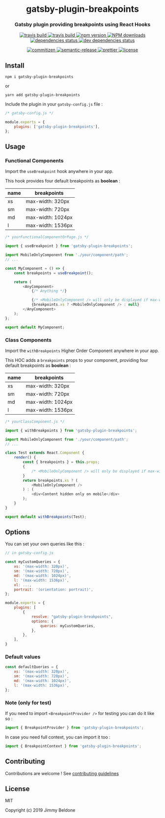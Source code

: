 <h1 align="center" style="border-bottom: none;">gatsby-plugin-breakpoints</h1>
<h3 align="center">Gatsby plugin providing breakpoints using React Hooks</h3>

<p align="center">
    <a href="https://github.com/JimmyBeldone/gatsby-plugin-breakpoints">
        <img alt="travis build" src="https://github.com/JimmyBeldone/gatsby-plugin-breakpoints/workflows/TESTING/badge.svg">
    </a>
    <a href="https://github.com/JimmyBeldone/gatsby-plugin-breakpoints">
        <img alt="travis build" src="https://github.com/JimmyBeldone/gatsby-plugin-breakpoints/workflows/PUBLISH/badge.svg">
    </a>
    <a href="https://www.npmjs.com/package/gatsby-plugin-breakpoints">
        <img alt="npm version" src="https://badgen.net/npm/v/gatsby-plugin-breakpoints">
    </a>
    <a href="http://npm-stat.com/charts.html?package=gatsby-plugin-breakpoints">
        <img src="https://img.shields.io/npm/dm/gatsby-plugin-breakpoints.svg" alt="NPM downloads">
    </a>
    <a href="#badge">
        <img alt="dependencies status" src="https://badgen.net/david/dep/JimmyBeldone/gatsby-plugin-breakpoints">
    </a>
    <a href="#badge">
        <img alt="dev dependencies status" src="https://badgen.net/david/dev/JimmyBeldone/gatsby-plugin-breakpoints">
    </a>
</p>
<p align="center">
    <a href="http://commitizen.github.io/cz-cli/">
        <img alt="commitizen" src="https://img.shields.io/badge/commitizen-friendly-brightgreen.svg">
    </a>
    <a href="https://github.com/semantic-release/semantic-release">
        <img alt="semantic-release" src="https://img.shields.io/badge/%20%20%F0%9F%93%A6%F0%9F%9A%80-semantic--release-e10079.svg">
    </a>
    <a href="https://github.com/prettier/prettier">
        <img alt="prettier" src="https://img.shields.io/badge/styled_with-prettier-ff69b4.svg">
    </a>
    <a href="https://github.com/JimmyBeldone/gatsby-plugin-breakpoints/blob/master/LICENSE">
        <img alt="license" src="https://badgen.net/github/license/JimmyBeldone/gatsby-plugin-breakpoints">
    </a>
</p>

## Install

`npm i gatsby-plugin-breakpoints`

or

`yarn add gatsby-plugin-breakpoints`

Include the plugin in your `gatsby-config.js` file :

```javascript
/* gatsby-config.js */

module.exports = {
    plugins: ['gatsby-plugin-breakpoints'],
};
```

## Usage

### Functional Components

Import the `useBreakpoint` hook anywhere in your app.

This hook provides four default breakpoints as **boolean** :

| name | breakpoints       |
| ---- | ----------------- |
| xs   | max-width: 320px  |
| sm   | max-width: 720px  |
| md   | max-width: 1024px |
| l    | max-width: 1536px |

```javascript
/* yourFunctionalComponentOrPage.js */

import { useBreakpoint } from 'gatsby-plugin-breakpoints';

import MobileOnlyComponent from './your/component/path';
// ...

const MyComponent = () => {
    const breakpoints = useBreakpoint();

    return (
        <AnyComponent>
            {/* Anything */}

            {/* <MobileOnlyComponent /> will only be displayed if max-width <= 320px  */}
            {breakpoints.xs ? <MobileOnlyComponent /> : null}
        </AnyComponent>
    );
};

export default MyComponent;
```

### Class Components

Import the `withBreakpoints` Higher Order Component anywhere in your app.

This HOC adds a `breakpoints` props to your component, providing four default breakpoints as **boolean** :

| name | breakpoints       |
| ---- | ----------------- |
| xs   | max-width: 320px  |
| sm   | max-width: 720px  |
| md   | max-width: 1024px |
| l    | max-width: 1536px |

```javascript
/* yourClassComponent.js */

import { withBreakpoints } from 'gatsby-plugin-breakpoints';

import MobileOnlyComponent from './your/component/path';
// ...

class Test extends React.Component {
    render() {
        const { breakpoints } = this.props;
        {
            /* <MobileOnlyComponent /> will only be displayed if max-width <= 320px  */
        }
        return breakpoints.xs ? (
            <MobileOnlyComponent />
        ) : (
            <div>Content hidden only on mobile</div>
        );
    }
}

export default withBreakpoints(Test);
```

## Options

You can set your own queries like this :

```javascript
// in gatsby-config.js

const myCustomQueries = {
    xs: '(max-width: 320px)',
    sm: '(max-width: 720px)',
    md: '(max-width: 1024px)',
    l: '(max-width: 1536px)',
    xl: ...,
    portrait: '(orientation: portrait)',
};

module.exports = {
    plugins: [
        {
            resolve: "gatsby-plugin-breakpoints",
            options: {
                queries: myCustomQueries,
            },
        },
    ],
}
```

### Default values

```javascript
const defaultQueries = {
    xs: '(max-width: 320px)',
    sm: '(max-width: 720px)',
    md: '(max-width: 1024px)',
    l: '(max-width: 1536px)',
};
```

### Note (only for test)

If you need to import `<BreakpointProvider />` for testing you can do it like so :

```javascript
import { BreakpointProvider } from 'gatsby-plugin-breakpoints';
```

In case you need full context, you can import it too :

```javascript
import { BreakpointContext } from 'gatsby-plugin-breakpoints';
```

## Contributing

Contributions are welcome ! See [contributing guidelines](https://github.com/JimmyBeldone/gatsby-plugin-breakpoints/blob/master/CONTRIBUTING.md)

## License

MIT

Copyright (c) 2019 Jimmy Beldone
